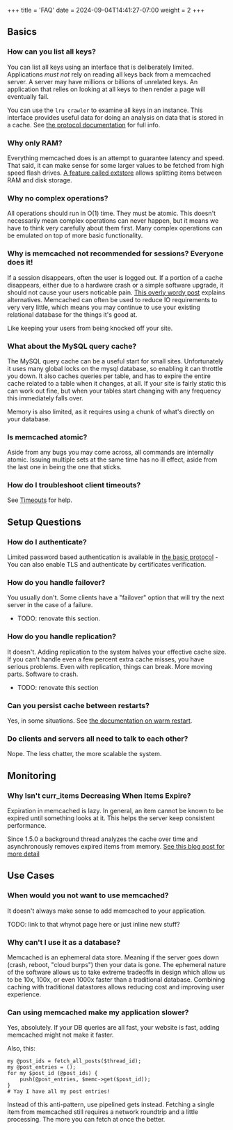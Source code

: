 +++
title = 'FAQ'
date = 2024-09-04T14:41:27-07:00
weight = 2
+++

## Basics

### How can you list all keys?

You can list all keys using an interface that is deliberately limited.
Applications _must not_ rely on reading all keys back from a memcached server.
A server may have millions or billions of unrelated keys. An application that
relies on looking at all keys to then render a page will eventually fail.

You can use the `lru crawler` to examine all keys in an instance. This
interface provides useful data for doing an analysis on data that is stored in
a cache. See [the protocol
documentation](Protocol](http://github.com/memcached/memcached/blob/master/doc/protocol.txt))
for full info.

### Why only RAM?

Everything memcached does is an attempt to guarantee latency and speed. That
said, it can make sense for some larger values to be fetched from high speed
flash drives. [A feature called extstore](/features/flashstorage/) allows
splitting items between RAM and disk storage.

### Why no complex operations?

All operations should run in O(1) time. They must be atomic. This doesn't necessarily mean complex operations can never happen, but it means we have to think very carefully about them first. Many complex operations can be emulated on top of more basic functionality.

### Why is memcached not recommended for sessions? Everyone does it!

If a session disappears, often the user is logged out. If a portion of a cache disappears, either due to a hardware crash or a simple software upgrade, it should not cause your users noticable pain. [This overly wordy post](http://dormando.livejournal.com/495593.html) explains alternatives. Memcached can often be used to reduce IO requirements to very very little, which means you may continue to use your existing relational database for the things it's good at.

Like keeping your users from being knocked off your site.

### What about the MySQL query cache?

The MySQL query cache can be a useful start for small sites. Unfortunately it uses many global locks on the mysql database, so enabling it can throttle you down. It also caches queries per table, and has to expire the entire cache related to a table when it changes, at all. If your site is fairly static this can work out fine, but when your tables start changing with any frequency this immediately falls over.

Memory is also limited, as it requires using a chunk of what's directly on your database.

### Is memcached atomic?

Aside from any bugs you may come across, all commands are internally atomic. Issuing multiple sets at the same time has no ill effect, aside from the last one in being the one that sticks.

### How do I troubleshoot client timeouts?

See [Timeouts](/troubleshooting/timeouts) for help.

## Setup Questions

### How do I authenticate?

Limited password based authentication is available in [the basic protocol](http://github.com/memcached/memcached/blob/master/doc/protocol.txt) - You can also enable TLS and authenticate by certificates verification.

### How do you handle failover?

You usually don't. Some clients have a "failover" option that will try the next server in the case of a failure.

- TODO: renovate this section.

### How do you handle replication?

It doesn't. Adding replication to the system halves your effective cache size. If you can't handle even a few percent extra cache misses, you have serious problems. Even with replication, things can break. More moving parts. Software to crash.

- TODO: renovate this section

### Can you persist cache between restarts?

Yes, in some situations. See [the documentation on warm restart](/features/restart/).

### Do clients and servers all need to talk to each other?

Nope. The less chatter, the more scalable the system.

## Monitoring

### Why Isn't curr_items Decreasing When Items Expire?

Expiration in memcached is lazy.  In general, an item cannot be known to be expired until something looks at it. This helps the server keep consistent performance.

Since 1.5.0 a background thread analyzes the cache over time and
asynchronously removes expired items from memory. [See this blog post for more detail](https://memcached.org/blog/modern-lru/)

## Use Cases

### When would you not want to use memcached?

It doesn't always make sense to add memcached to your application.

TODO: link to that whynot page here or just inline new stuff?

### Why can't I use it as a database?

Memcached is an ephemeral data store. Meaning if the server goes down (crash,
reboot, "cloud burps") then your data is gone. The ephemeral nature of the
software allows us to take extreme tradeoffs in design which allow us to be
10x, 100x, or even 1000x faster than a traditional database. Combining caching
with traditional datastores allows reducing cost and improving user
experience.

### Can using memcached make my application slower?

Yes, absolutely. If your DB queries are all fast, your website is fast, adding memcached might not make it faster.

Also, this:

```
my @post_ids = fetch_all_posts($thread_id);
my @post_entries = ();
for my $post_id (@post_ids) {
	push(@post_entries, $memc->get($post_id));
}
# Yay I have all my post entries!
```

Instead of this anti-pattern, use pipelined gets instead. Fetching a single item from memcached still requires a network roundtrip and a little processing. The more you can fetch at once the better.
